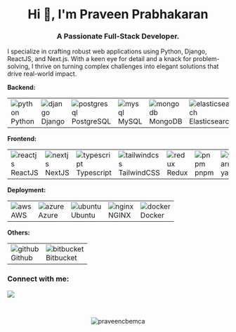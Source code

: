 
<!--
**praveencbemca/praveencbemca** is a ✨ _special_ ✨ repository because its `README.md` (this file) appears on your GitHub profile.

Here are some ideas to get you started:

- 🔭 I’m currently working on ...
- 🌱 I’m currently learning ...
- 👯 I’m looking to collaborate on ...
- 🤔 I’m looking for help with ...
- 💬 Ask me about ...
- 📫 How to reach me: ...
- 😄 Pronouns: ...
- ⚡ Fun fact: ...
-->

<h1 align="center">Hi 👋, I'm Praveen Prabhakaran</h1>
<h3 align="center">A Passionate Full-Stack Developer.</h3>
<p align="left"> I specialize in crafting robust web applications using Python, Django, ReactJS, and Next.js. With a keen eye for detail and a knack for problem-solving, I thrive on turning complex challenges into elegant solutions that drive real-world impact.</p>

<b>Backend: </b>
<table border="0" cellspacing="0" cellpadding="0"  style="border: none; border-collapse: collapse;"  markdown="1">
  <tr style="border: 0px;">
    <td>
      <img src="https://skillicons.dev/icons?i=python" alt="python" />
      <div>Python</div>
    </td>
    <td>
      <img src="https://skillicons.dev/icons?i=django" alt="django" />
      <div>Django</div>
    </td>
    <td>
      <img src="https://skillicons.dev/icons?i=postgresql" alt="postgresql" /> 
      <div>PostgreSQL</div>
    </td>
    <td>
      <img src="https://skillicons.dev/icons?i=mysql" alt="mysql" /> 
      <div>MySQL</div>
    </td>
    <td>
      <img src="https://skillicons.dev/icons?i=mongodb" alt="mongodb" /> 
      <div>MongoDB</div>
    </td>
    <td>
      <img src="https://skillicons.dev/icons?i=elasticsearch" alt="elasticsearch" /> 
      <div>Elasticsearch</div>
    </td>
  </tr>
</table>
<b>Frontend: </b>
<table border="0">
  <tr>
    <td>
      <img src="https://skillicons.dev/icons?i=react" alt="reactjs" /> 
      <div>ReactJS</div>
    </td>
    <td>
      <img src="https://skillicons.dev/icons?i=nextjs" alt="nextjs" /> 
      <div>NextJS</div>
    </td>
    <td>
      <img src="https://skillicons.dev/icons?i=typescript" alt="typescript" /> 
      <div>Typescript</div>
    </td>
    <td>
      <img src="https://skillicons.dev/icons?i=tailwindcss" alt="tailwindcss" /> 
      <div>TailwindCSS</div>
    </td>
    <td>
      <img src="https://skillicons.dev/icons?i=redux" alt="redux" /> 
      <div>Redux</div>
    </td>
    <td>
      <img src="https://skillicons.dev/icons?i=pnpm" alt="pnpm" /> 
      <div>pnpm</div>
    </td>
    <td>
      <img src="https://skillicons.dev/icons?i=yarn" alt="yarn" /> 
      <div>yarn</div>
    </td>
  </tr>
</table>
<b>Deployment: </b>
<table border="0">
  <tr>
    <td>
      <img src="https://skillicons.dev/icons?i=aws" alt="aws" /> 
      <div>AWS</div>
    </td>
    <td>
      <img src="https://skillicons.dev/icons?i=azure" alt="azure" /> 
      <div>Azure</div>
    </td>
    <td>
      <img src="https://skillicons.dev/icons?i=ubuntu" alt="ubuntu" /> 
      <div>Ubuntu</div>
    </td>
    <td>
      <img src="https://skillicons.dev/icons?i=nginx" alt="nginx" /> 
      <div>NGINX</div>
    </td>
    <td>
      <img src="https://skillicons.dev/icons?i=docker" alt="docker" /> 
      <div>Docker</div>
    </td>
  </tr>
</table>
<b>Others: </b>
<table border="0">
  <tr>
    <td>
      <img src="https://skillicons.dev/icons?i=github" alt="github" /> 
      <div>Github</div>
    </td>
    <td>
      <img src="https://skillicons.dev/icons?i=bitbucket" alt="bitbucket" /> 
      <div>Bitbucket</div>
    </td>
  </tr>
</table>

<h3 align="left">Connect with me:</h3>
<p align="left">
  <a href="mailto:praveencbemca@gmail.com" target="blank"><img src="https://img.shields.io/badge/Gmail-D14836?style=for-the-badge&logo=gmail&logoColor=white"/></a>
</p>  
<br />
<p align="center"> <img src="https://komarev.com/ghpvc/?username=praveencbemca&style=for-the-badge&label=Profile%20views&color=0e75b6" alt="praveencbemca" /> </p>
